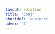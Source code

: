 ```yaml
---
layout: relation
title: 'conj'
shortdef: 'conjunct'
udver: '2'
---
```

<!-- Interlanguage links updated Út zář 29 20:31:48 CEST 2020 -->
